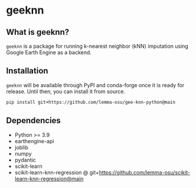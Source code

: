 # geeknn

## What is geeknn?

`geeknn` is a package for running k-nearest neighbor (kNN) imputation using Google Earth Engine as a backend.

## Installation

`geeknn` will be available through PyPI and conda-forge once it is ready for release. Until then, you can install it from source.

```bash
pip install git+https://github.com/lemma-osu/gee-knn-python@main
```

## Dependencies

- Python >= 3.9
- earthengine-api
- joblib
- numpy
- pydantic
- scikit-learn
- scikit-learn-knn-regression @ git+https://github.com/lemma-osu/scikit-learn-knn-regression@main
